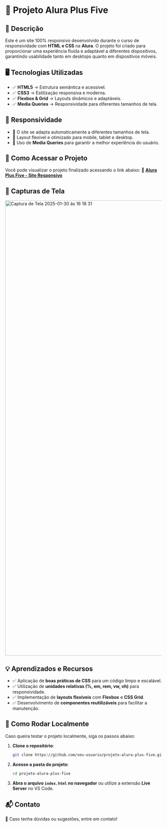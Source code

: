 # 🌟 Projeto Alura Plus Five

## 📌 Descrição
Este é um site 100% responsivo desenvolvido durante o curso de responsividade com **HTML e CSS** na **Alura**. O projeto foi criado para proporcionar uma experiência fluida e adaptável a diferentes dispositivos, garantindo usabilidade tanto em desktops quanto em dispositivos móveis.

## 🖥️ Tecnologias Utilizadas
- ✅ **HTML5** → Estrutura semântica e acessível.
- ✅ **CSS3** → Estilização responsiva e moderna.
- ✅ **Flexbox & Grid** → Layouts dinâmicos e adaptáveis.
- ✅ **Media Queries** → Responsividade para diferentes tamanhos de tela.

## 📱 Responsividade
- 🔹 O site se adapta automaticamente a diferentes tamanhos de tela.
- 🔹 Layout flexível e otimizado para mobile, tablet e desktop.
- 🔹 Uso de **Media Queries** para garantir a melhor experiência do usuário.

## 🚀 Como Acessar o Projeto
Você pode visualizar o projeto finalizado acessando o link abaixo:
🔗 **[Alura Plus Five - Site Responsivo](https://projeto-alura-plus-five.vercel.app/)**

## 📸 Capturas de Tela
<img width="1462" alt="Captura de Tela 2025-01-30 às 16 18 31" src="https://github.com/user-attachments/assets/9491cd26-8216-403b-82e2-d82eddbed9dc" />


## 💡 Aprendizados e Recursos
- ✅ Aplicação de **boas práticas de CSS** para um código limpo e escalável.
- ✅ Utilização de **unidades relativas (%, em, rem, vw, vh)** para responsividade.
- ✅ Implementação de **layouts flexíveis** com **Flexbox** e **CSS Grid**.
- ✅ Desenvolvimento de **componentes reutilizáveis** para facilitar a manutenção.

## 🎯 Como Rodar Localmente
Caso queira testar o projeto localmente, siga os passos abaixo:

1. **Clone o repositório**:
   ```sh
   git clone https://github.com/seu-usuario/projeto-alura-plus-five.git
   ```
2. **Acesse a pasta do projeto**:
   ```sh
   cd projeto-alura-plus-five
   ```
3. **Abra o arquivo `index.html` no navegador** ou utilize a extensão **Live Server** no VS Code.

## 📬 Contato
📩 Caso tenha dúvidas ou sugestões, entre em contato!

